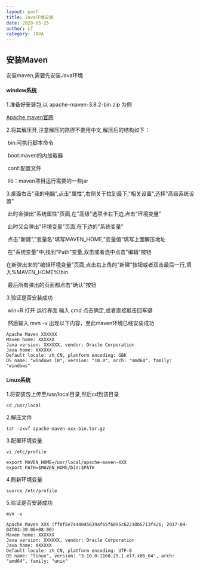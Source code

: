 ```yaml
---
layout: post
title: Java环境安装
date: 2020-05-25
author: LT
category: JAVA
---
```


## 安装Maven

安装maven,需要先安装Java环境

#### window系统

1.准备好安装包,以 apache-maven-3.8.2-bin.zip 为例

[Apache maven官网](https://maven.apache.org/)

2.将其解压开,注意解压的路径不要用中文,解压后的结构如下：

​	bin:可执行脚本命令

​	boot:maven的内加载器

​	conf:配置文件

​	lib：maven项目运行需要的一些jar

3.桌面右击"我的电脑",点击"属性",右侧关于拉到最下,"相关设置",选择"高级系统设置"

​	此时会弹出"系统属性"页面,在"高级"选项卡右下边,点击"环境变量"

​	此时又会弹出"环境变量"页面,在下边的"系统变量"

​	点击"新建","变量名"填写MAVEN_HOME,"变量值"填写上面解压地址

​	在"系统变量"中,找到"Path"变量,双击或者选中点击"编辑"按钮

​	在新弹出来的"编辑环境变量"页面,点击右上角的"新建"按钮或者双击最后一行,填入%MAVEN_HOME%\bin

​	最后所有弹出的页面都点击"确认"按钮

3.验证是否安装成功

​	win+R 打开 运行界面 输入 cmd 点击确定,或者直接敲击回车键

​	然后输入 mvn -v 出现以下内容，至此maven环境已经安装成功

```
Apache Maven XXXXXX
Maven home: XXXXXX
Java version: XXXXXX, vendor: Oracle Corporation
Java home: XXXXXX
Default locale: zh_CN, platform encoding: GBK
OS name: "windows 10", version: "10.0", arch: "amd64", family: "windows"
```

#### Linux系统

1.将安装包上传至/usr/local目录,然后cd到该目录

```
cd /usr/local
```

2.解压文件

```
tar -zxvf apache-maven-xxx-bin.tar.gz
```

3.配置环境变量

```
vi /etc/profile
```

```
export MAVEN_HOME=/usr/local/apache-maven-XXX
export PATH=$MAVEN_HOME/bin:$PATH 
```

4.刷新环境变量

```
source /etc/profile
```

5.验证是否安装成功

```
mvn -v
```

```
Apache Maven XXX (ff8f5e7444045639af65f6095c62210b5713f426; 2017-04-04T03:39:06+08:00)
Maven home: XXXXXX
Java version: XXXXXX, vendor: Oracle Corporation
Java home: XXXXXX
Default locale: zh_CN, platform encoding: UTF-8
OS name: "linux", version: "3.10.0-1160.25.1.el7.x86_64", arch: "amd64", family: "unix"
```

